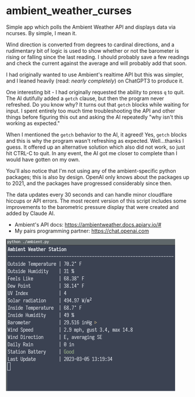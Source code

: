# ambient_weather_curses
Simple app which polls the Ambient Weather API and displays data via ncurses. By simple, I mean it. 

Wind direction is converted from degrees to cardinal directions, and a rudimentary bit of logic is used to show whether or not the barometer is rising or falling since the last reading. I should probably save a few readings and check the current against the average and will probably add that soon.

I had originally wanted to use Ambient's realtime API but this was simpler, and I leaned heavily (read: _nearly completely_) on ChatGPT3 to produce it. 

One interesting bit - I had originally requested the ability to press `q` to quit. The AI dutifully added a `getch` clause, but then the program never refreshed. Do you know why? It turns out that `getch` blocks while waiting for input. I spent entirely too much time  troubleshooting the API and other things before figuring this out and asking the AI repeatedly "why isn't this working as expected." 

When I mentioned the `getch` behavior to the AI, it agreed! Yes, `getch` blocks and this is why the program wasn't refreshing as expected. Well...thanks I guess. It offered up an alternative solution which also did not work,  so just hit CTRL-C to quit.  In any event, the AI got me closer to complete than I would have gotten on my own.

You'll also notice that I'm not using any of the ambient-specific python packages; this is also by design. OpenAI only knows about the packages up to 2021, and the packages have progressed considerably since then. 

The data updates every 30 seconds and can handle minor cloudflare hiccups or API errors. The most recent version of this script includes some improvements to the barometric pressure display that were created and added by Claude AI. 

* Ambient's API docs: https://ambientweather.docs.apiary.io/#
* My pairs programming partner: https://chat.openai.com

![screenshot](screenshot.png)

 
